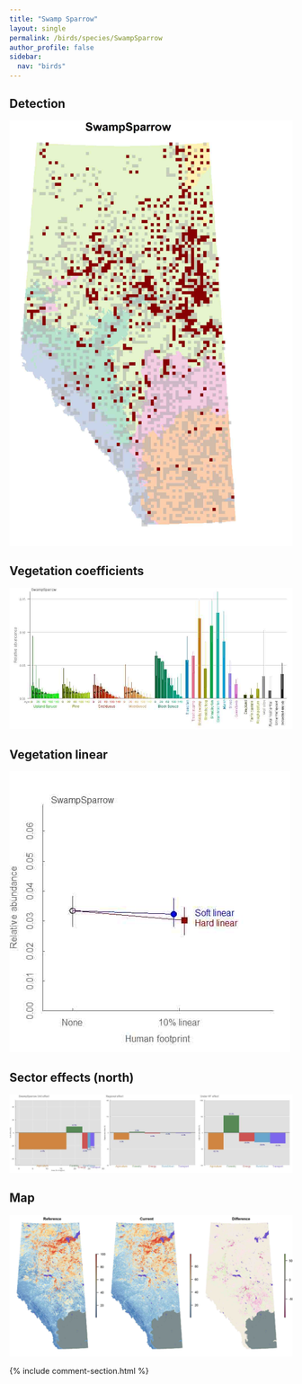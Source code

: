```yaml
---
title: "Swamp Sparrow"
layout: single
permalink: /birds/species/SwampSparrow
author_profile: false
sidebar:
  nav: "birds"
---
```


<h2>Detection</h2>

![](/assets/images/birds/SwampSparrow/det.jpg)

<h2>Vegetation coefficients</h2>

![](/assets/images/birds/SwampSparrow/veghf.jpg)

<h2>Vegetation linear</h2>

![](/assets/images/birds/SwampSparrow/lin-north.jpg)

<h2>Sector effects (north)</h2>

![](/assets/images/birds/SwampSparrow/sector-north.jpg)

<h2>Map</h2>

![](/assets/images/birds/SwampSparrow/map.jpg)

{% include comment-section.html %}
